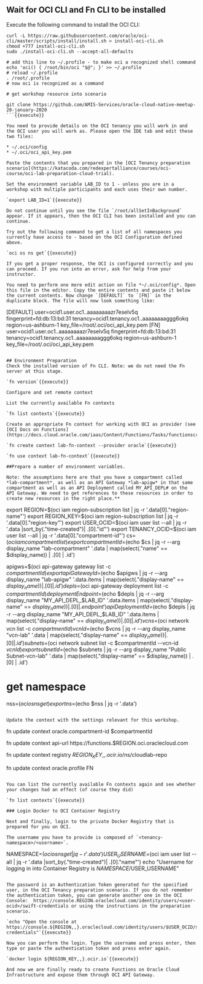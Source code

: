 ## Wait for OCI CLI and Fn CLI to be installed

Execute the following command to install the OCI CLI:
```
curl -L https://raw.githubusercontent.com/oracle/oci-cli/master/scripts/install/install.sh > install-oci-cli.sh
chmod +777 install-oci-cli.sh
sudo ./install-oci-cli.sh --accept-all-defaults

# add this line to ~/.profile - to make oci a recognized shell command
echo 'oci() { /root/bin/oci "$@"; }' >> ~/.profile
# reload ~/.profile
. /root/.profile
# now oci is recognized as a command

# get workshop resource into scenario

git clone https://github.com/AMIS-Services/oracle-cloud-native-meetup-20-january-2020
```{{execute}}

You need to provide details on the OCI tenancy you will work in and the OCI user you will work as. Please open the IDE tab and edit these two files:

* ~/.oci/config
* ~/.oci/oci_api_key.pem

Paste the contents that you prepared in the [OCI Tenancy preparation scenario](https://katacoda.com/redexpertalliance/courses/oci-course/oci-lab-preparation-cloud-trial). 

Set the environment variable LAB_ID to 1 - unless you are in a workshop with multiple participants and each uses their own number.

`export LAB_ID=1`{{execute}}

Do not continue until you see the file `/root/allSetInBackground` appear. If it appears, then the OCI CLI has been installed and you can continue.

Try out the following command to get a list of all namespaces you currently have access to - based on the OCI Configuration defined above.

`oci os ns get`{{execute}} 

If you get a proper response, the OCI is configured correctly and you can proceed. If you run into an error, ask for help from your instructor.

You need to perform one more edit action on file *~/.oci/config*. Open this file in the editor. Copy the entire contents and paste it below the current contents. Now change `[DEFAULT]` to `[FN]` in the duplicate block. The file will now look something like:

```
[DEFAULT]
user=ocid1.user.oc1..aaaaaaaazr7eselv5q
fingerprint=fd:db:13:bd:31
tenancy=ocid1.tenancy.oc1..aaaaaaaaggg6okq
region=us-ashburn-1
key_file=/root/.oci/oci_api_key.pem
[FN]
user=ocid1.user.oc1..aaaaaaaazr7eselv5q
fingerprint=fd:db:13:bd:31
tenancy=ocid1.tenancy.oc1..aaaaaaaaggg6okq
region=us-ashburn-1
key_file=/root/.oci/oci_api_key.pem
```

## Environment Preparation
Check the installed version of Fn CLI. Note: we do not need the Fn server at this stage.  

`fn version`{{execute}} 

Configure and set remote context 

List the currently available Fn contexts

`fn list contexts`{{execute}}

Create an appropriate Fn context for working with OCI as provider (see [OCI Docs on Functions](https://docs.cloud.oracle.com/iaas/Content/Functions/Tasks/functionscreatefncontext.htm)).

`fn create context lab-fn-context --provider oracle`{{execute}}

`fn use context lab-fn-context`{{execute}}

##Prepare a number of environment variables. 

Note: the assumptions here are that you have a compartment called *lab-compartment*, as well as an API Gateway *lab-apigw* in that same compartment as well as an API Deployment called MY_API_DEPL# on the API Gateway. We need to get references to these resources in order to create new resources in the right place.**

```
export REGION=$(oci iam region-subscription list | jq -r '.data[0]."region-name"')
export REGION_KEY=$(oci iam region-subscription list | jq -r '.data[0]."region-key"')
export USER_OCID=$(oci iam user list --all | jq -r  '.data |sort_by(."time-created")| .[0]."id"')
export TENANCY_OCID=$(oci iam user list --all | jq -r  '.data[0]."compartment-id"') 
cs=$(oci iam compartment list)
export compartmentId=$(echo $cs | jq -r --arg display_name "lab-compartment" '.data | map(select(."name" == $display_name)) | .[0] | .id')

apigws=$(oci api-gateway gateway list -c $compartmentId)
export apiGatewayId=$(echo $apigws | jq -r --arg display_name "lab-apigw" '.data.items | map(select(."display-name" == $display_name)) | .[0] | .id')
depls=$(oci api-gateway deployment list -c $compartmentId)
deploymentEndpoint=$(echo $depls | jq -r --arg display_name "MY_API_DEPL_$LAB_ID" '.data.items | map(select(."display-name" == $display_name)) | .[0] | .endpoint')
apiDeploymentId=$(echo $depls | jq -r --arg display_name "MY_API_DEPL_$LAB_ID" '.data.items | map(select(."display-name" == $display_name)) | .[0] | .id')
vcns=$(oci network vcn list -c $compartmentId)
vcnId=$(echo $vcns | jq -r --arg display_name "vcn-lab" '.data | map(select(."display-name" == $display_name)) | .[0] | .id')
subnets=$(oci network subnet list  -c $compartmentId --vcn-id $vcnId)
export subnetId=$(echo $subnets | jq -r --arg display_name "Public Subnet-vcn-lab" '.data | map(select(."display-name" == $display_name)) | .[0] | .id')
# get namespace
nss=$(oci os ns get)
export ns=$(echo $nss | jq -r '.data')

```{{execute}}

Update the context with the settings relevant for this workshop.
```
fn update context oracle.compartment-id $compartmentId

fn update context api-url https://functions.$REGION.oci.oraclecloud.com

fn update context registry ${REGION_KEY,,}.ocir.io/$ns/cloudlab-repo

fn update context oracle.profile FN
```{{execute}}

You can list the currently available Fn contexts again and see whether your changes had an effect (of course they did)

`fn list contexts`{{execute}}

### Login Docker to OCI Container Registry 

Next and finally, login to the private Docker Registry that is prepared for you on OCI.

The username you have to provide is composed of `<tenancy-namespace>/<username>`. 
```
NAMESPACE=$(oci os ns get| jq -r  '.data')
USER_USERNAME=$(oci iam user list --all | jq -r  '.data |sort_by(."time-created")| .[0]."name"')
echo "Username for logging in into Container Registry is $NAMESPACE/$USER_USERNAME"
```{{execute}}

The password is an Authentication Token generated for the specified user, in the OCI Tenancy preparation scenario. If you do not remember the authentication token, you can generate another one in the OCI Console:  https://console.REGION.oraclecloud.com/identity/users/<user-ocid>/swift-credentials or using the instructions in the preparation scenario. 

`echo "Open the console at https://console.${REGION,,}.oraclecloud.com/identity/users/$USER_OCID/swift-credentials"`{{execute}}

Now you can perform the login. Type the username and press enter, then type or paste the authentication token and press enter again. 

`docker login ${REGION_KEY,,}.ocir.io`{{execute}}

And now we are finally ready to create Functions on Oracle Cloud Infrastructure and expose them through OCI API Gateway.
